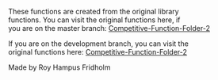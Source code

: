 
These  functions  are  created  from  the  original  library  
functions. You can visit the  original  functions  here,  if  
you are on the master branch: [Competitive-Function-Folder-2](https://github.com/H4PE0N/Competitive-Programming/tree/master/Competitive-Program-Folder/Competitive-Functions-Folder-2)

If you are on the development  branch,  you  can  visit  the  
original functions here: [Competitive-Function-Folder-2](https://github.com/H4PE0N/Competitive-Programming/tree/development/Competitive-Program-Folder/Competitive-Functions-Folder-2)

Made by Roy Hampus Fridholm
